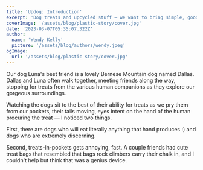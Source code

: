 ```yaml
---
title: 'Updog: Introduction'
excerpt: 'Dog treats and upcycled stuff — we want to bring simple, good, uplifting stuff into your life.' 
coverImage: '/assets/blog/plastic-story/cover.jpg'
date: '2023-03-07T05:35:07.322Z'
author:
  name: 'Wendy Kelly'
  picture: '/assets/blog/authors/wendy.jpeg'
ogImage:
  url: '/assets/blog/plastic story/cover.jpg'
---
```

Our dog Luna's best friend is a lovely Bernese Mountain dog named Dallas. Dallas and Luna often walk together, meeting friends along the way, stopping for treats from the various human companions as they explore our gorgeous surroundings.

Watching the dogs sit to the best of their ability for treats as we pry them from our pockets, their tails moving, eyes intent on the hand of the human procuring the treat — I noticed two things.

First, there are dogs who will eat literally anything that hand produces :) and dogs who are extremely discerning. 

Second, treats-in-pockets gets annoying, fast. A couple friends had cute treat bags that resembled that bags rock climbers carry their chalk in, and I couldn't help but think that was a genius device.

